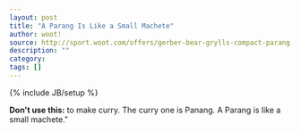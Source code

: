 ```yaml
---
layout: post
title: "A Parang Is Like a Small Machete"
author: woot!
source: http://sport.woot.com/offers/gerber-bear-grylls-compact-parang-knife
description: ""
category:
tags: []
---
```

{% include JB/setup %}

**Don't use this:** to make curry. The curry one is Panang. A Parang is like a small machete."
